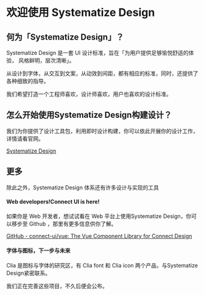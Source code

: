 # 欢迎使用 Systematize Design
## 何为「Systematize Design」？

Systematize Design 是一套 UI 设计标准，旨在「为用户提供足够愉悦舒适的体验，
风格鲜明，层次清晰」。

从设计到字体，从交互到文案，从动效到间距，都有相应的标准，同时，还提供了各种细致的指导。

我们希望打造一个工程师喜欢，设计师喜欢，用户也喜欢的设计标准。

## 怎么开始使用Systematize Design构建设计？

我们为你提供了设计工具包，利用即时设计构建，你可以依此开展你的设计工作，详情请看官网。

[Systematize Design](https://connect.ourstudio.top/)

## 更多﻿

除此之外，Systematize Design 体系还有许多设计与实现的工具

#### Web developers!Connect UI is here!

如果你是 Web 开发者，想试试看在 Web 平台上使用Systematize Design，你可以移步至 Github ，那里有更多信息供你了解。

[GitHub - connect-ui/vue: The Vue Component Library for Connect Design](https://github.com/connect-ui/vue)

#### 字体﻿与图标，下一步与未来

C﻿lia 是图标与字体的研究区，有 Clia font 和 Clia icon 两个产品，与Systematize Design紧密联系。

我们正在﻿完善这些项目，不久后便会公布。